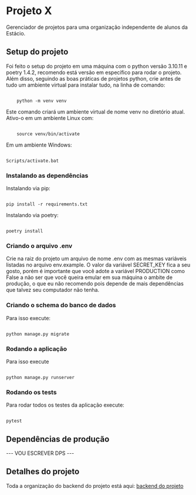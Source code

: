 # Projeto X
Gerenciador de projetos para uma organização independente de alunos da Estácio.

## Setup do projeto
Foi feito o setup do projeto em uma máquina com o python versão 3.10.11 e poetry 1.4.2, recomendo está versão em específico para rodar o projeto. Além disso, seguindo as boas práticas de projetos python, crie antes de tudo um ambiente virtual para instalar tudo, na linha de comando:

<code>
    python -m venv venv
</code>

Este comando criará um ambiente virtual de nome venv no diretório atual. Ativo-o em um ambiente Linux com:

<code>
    source venv/bin/activate
</code>

Em um ambiente Windows:

<code>
Scripts/activate.bat
</code>

### Instalando as dependências
Instalando via pip:

<code>
pip install -r requirements.txt
</code>

Instalando via poetry:

<code>
poetry install
</code>

### Criando o arquivo .env
Crie na raiz do projeto um arquivo de nome .env com as mesmas variáveis listadas no arquivo env.example. O valor da variável SECRET_KEY fica a seu gosto, porém é importante que você adote a variável PRODUCTION como False a não ser que você queira emular em sua máquina o ambite de produção, o que eu não recomendo pois depende de mais dependências que talvez seu computador não tenha.

### Criando o schema do banco de dados
Para isso execute:

<code>
python manage.py migrate
</code>

### Rodando a aplicação
Para isso execute

<code>
python manage.py runserver
</code>

### Rodando os tests
Para rodar todos os testes da aplicação execute:

<code>
pytest
</code>

## Dependências de produção
--- VOU ESCREVER DPS ---

## Detalhes do projeto
Toda a organização do backend do projeto está aqui: [backend do projeto](https://hilarious-wound-b4c.notion.site/Gerenciador-de-projetos-fbc072db38b04db9b38bc5fa9f29b3b2)